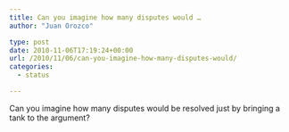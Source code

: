 ```yaml
---
title: Can you imagine how many disputes would …
author: "Juan Orozco" 

type: post
date: 2010-11-06T17:19:24+00:00
url: /2010/11/06/can-you-imagine-how-many-disputes-would/
categories:
  - status

---
```

Can you imagine how many disputes would be resolved just by bringing a tank to the argument?